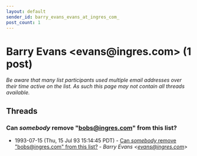 ```yaml
---
layout: default
sender_id: barry_evans_evans_at_ingres_com_
post_count: 1
---
```


# Barry Evans <evans<span>@</span>ingres.com> (1 post)

_Be aware that many list participants used multiple email addresses over their time active on the list. As such this page may not contain all threads available._

## Threads

### <sigh>  Can *somebody* remove "bobs@ingres.com" from this list?
+ 1993-07-15 (Thu, 15 Jul 93 15:14:45 PDT) - [<sigh>  Can *somebody* remove "bobs@ingres.com" from this list?](/archive/1993/07/ba5814c23a420ae646b59aa8f87c785472672508a7bb650167cc78a8d0fd3df6) - _Barry Evans \<evans@ingres.com\>_

